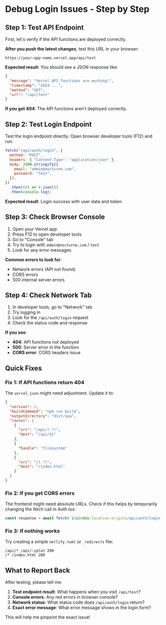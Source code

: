 # Debug Login Issues - Step by Step

## Step 1: Test API Endpoint

First, let's verify if the API functions are deployed correctly.

**After you push the latest changes**, test this URL in your browser:

```
https://your-app-name.vercel.app/api/test
```

**Expected result**: You should see a JSON response like:

```json
{
  "message": "Vercel API functions are working!",
  "timestamp": "2024-...",
  "method": "GET",
  "url": "/api/test"
}
```

**If you get 404**: The API functions aren't deployed correctly.

## Step 2: Test Login Endpoint

Test the login endpoint directly. Open browser developer tools (F12) and run:

```javascript
fetch("/api/auth/login", {
  method: "POST",
  headers: { "Content-Type": "application/json" },
  body: JSON.stringify({
    email: "admin@nocturne.com",
    password: "test",
  }),
})
  .then((r) => r.json())
  .then(console.log);
```

**Expected result**: Login success with user data and token.

## Step 3: Check Browser Console

1. Open your Vercel app
2. Press F12 to open developer tools
3. Go to "Console" tab
4. Try to login with `admin@nocturne.com` / `test`
5. Look for any error messages

**Common errors to look for**:

- Network errors (API not found)
- CORS errors
- 500 internal server errors

## Step 4: Check Network Tab

1. In developer tools, go to "Network" tab
2. Try logging in
3. Look for the `/api/auth/login` request
4. Check the status code and response

**If you see**:

- **404**: API functions not deployed
- **500**: Server error in the function
- **CORS error**: CORS headers issue

## Quick Fixes

### Fix 1: If API functions return 404

The `vercel.json` might need adjustment. Update it to:

```json
{
  "version": 2,
  "buildCommand": "npm run build",
  "outputDirectory": "dist/spa",
  "routes": [
    {
      "src": "/api/(.*)",
      "dest": "/api/$1"
    },
    {
      "handle": "filesystem"
    },
    {
      "src": "/(.*)",
      "dest": "/index.html"
    }
  ]
}
```

### Fix 2: If you get CORS errors

The frontend might need absolute URLs. Check if this helps by temporarily changing the fetch call in Auth.tsx:

```javascript
const response = await fetch(`${window.location.origin}/api/auth/login`, {
```

### Fix 3: If nothing works

Try creating a simple `netlify.toml` or `_redirects` file:

```
/api/* /api/:splat 200
/* /index.html 200
```

## What to Report Back

After testing, please tell me:

1. **Test endpoint result**: What happens when you visit `/api/test`?
2. **Console errors**: Any red errors in browser console?
3. **Network status**: What status code does `/api/auth/login` return?
4. **Exact error message**: What error message shows in the login form?

This will help me pinpoint the exact issue!
